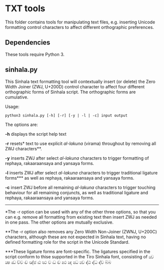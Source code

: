 TXT tools
=====

This folder contains tools for manipulating text files, e.g. inserting Unicode formatting control characters to affect different orthographic preferences.

Dependencies
------------

These tools require Python 3.

sinhala.py
-----

This Sinhala text formatting tool will contextually insert (or delete) the Zero Width Joiner (ZWJ, U+200D) control character to affect four different orthographic forms of Sinhala script. The orthographic forms are cumulative.

Usage:

```
python3 sinhala.py [-h] [-r] [-y | -l | -c] input output
```

The options are:

**-h** displays the script help text

**-r** resets* text to use explicit *al-lakuna* (virama) throughout by removing all ZWJ characters**.

**-y** inserts ZWJ after select *al-lakuna* characters to trigger formatting of rephaya, rakaaraansaya and yansaya forms.

**-l** inserts ZWJ after select *al-lakuna* characters to trigger traditional ligature forms*** as well as rephaya, rakaaraansaya and yansaya forms.

**-c** insert ZWJ before all remaining *al-lakuna* characters to trigger touching behaviour for all remaining conjuncts, as well as traditional ligature and rephaya, rakaaraansaya and yansaya forms.
_____

*The -r option can be used with any of the other three options, so that you can e.g. remove all formatting from existing text then insert ZWJ as needed in one pass. The other options are mutually exclusive.

**The -r option also removes any Zero Width Non-Joiner (ZWNJ, U+200C) characters, although these are not expected in Sinhala text, having no defined formatting role for the script in the Unicode Standard.

***These ligature forms are font-specific. The ligatures specified in the script conform to thise supported in the Tiro Sinhala font, consisting of ක්‍ව ක්‍ෂ ග්‍ධ ච්‍ච ඤ්‍ච ඤ්‍ඡ ට්‍ඨ ත්‍ථ ව ද්‍ධ ද්‍ව න්‍ථ න්‍ද න්‍ධ න්‍ව ඳ්‍ඨ ඳ්‍ධ ඳ්‍ව බ්‍බ
